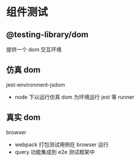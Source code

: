 # 组件测试

## @testing-library/dom

提供一个 dom 交互环境

## 仿真 dom

jest-environment-jsdom

- node 下以运行仿真 dom 为环境运行 jest 等 runner

## 真实 dom

browser

- webpack 打包测试用例在 browser 运行
- query 功能集成到 e2e 测试框架中

